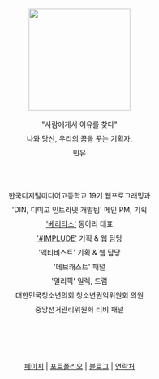 <br>
<p align="center">
<image width="200px" src="/profile.jpg"/>
</p>


<p align="center" style="line-height: 2"> 
  "사람에게서 이유를 찾다" <br>
  나와 당신, 우리의 꿈을 꾸는 기획자. <br>
  민유 <br><br><br>
  한국디지털미디어고등학교 19기 웹프로그래밍과 <br>
  'DIN, 디미고 인트라넷 개발팀' 메인 PM, 기획 <br>
  <a href="https://veritas.page">'베리타스'</a> 동아리 대표 <br>
  <a href="https://implude.com/">'#IMPLUDE'</a> 기획 & 웹 담당 <br>
  '액티비스트' 기획 & 웹 담당 <br>
  '데브캐스트' 패널 <br>
  '얼리픽' 일렉, 드럼 <br>
  대한민국청소년의회 청소년권익위원회 의원 <br>
  중앙선거관리위원회 티비 패널 <br>
  <br><br><br>
  <a href="https://minyou.us">페이지</a> | 
  <a href="https://portfolio.minyou.us">포트폴리오</a> | 
  <a href="https://post.minyou.us">블로그</a> | 
  <a href="https://contact.minyou.us">연락처</a>
  <br><br><br>
  <p> <p>               
</p>

